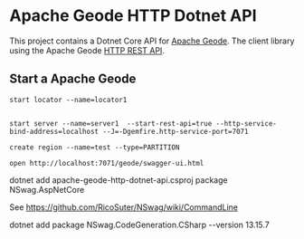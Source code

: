 # Apache Geode HTTP Dotnet API

This project contains a Dotnet Core API for [Apache Geode](https://geode.apache.org/).
The client library using the Apache Geode [HTTP REST API](https://geode.apache.org/docs/guide/114/rest_apps/rest_api_reference.html).






## Start a Apache Geode

```shell
start locator --name=locator1


start server --name=server1  --start-rest-api=true --http-service-bind-address=localhost --J=-Dgemfire.http-service-port=7071
```



```shell
create region --name=test --type=PARTITION
```

```shell
open http://localhost:7071/geode/swagger-ui.html
```



dotnet add apache-geode-http-dotnet-api.csproj package NSwag.AspNetCore


See https://github.com/RicoSuter/NSwag/wiki/CommandLine

dotnet add package NSwag.CodeGeneration.CSharp --version 13.15.7
